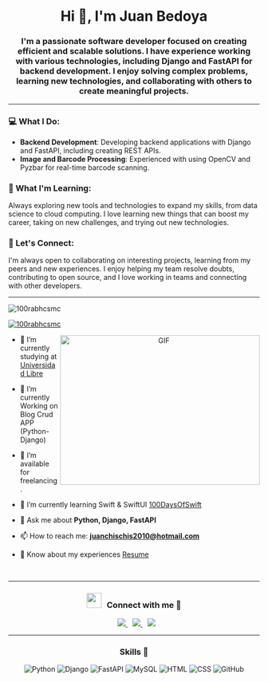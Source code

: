 <h1 align="center">Hi 👋, I'm Juan Bedoya</h1>
<h3 align="center">I'm a passionate software developer focused on creating efficient and scalable solutions. I have experience working with various technologies, including Django and FastAPI for backend development. I enjoy solving complex problems, learning new technologies, and collaborating with others to create meaningful projects.</h3>

---

### 💻 What I Do:

- **Backend Development**: Developing backend applications with Django and FastAPI, including creating REST APIs.
- **Image and Barcode Processing**: Experienced with using OpenCV and Pyzbar for real-time barcode scanning.

### 🌱 What I'm Learning:

Always exploring new tools and technologies to expand my skills, from data science to cloud computing. I love learning new things that can boost my career, taking on new challenges, and trying out new technologies.

### 🤝 Let's Connect:

I'm always open to collaborating on interesting projects, learning from my peers and new experiences. I enjoy helping my team resolve doubts, contributing to open source, and I love working in teams and connecting with other developers.

---

<p align="left"> 
  <img src="https://komarev.com/ghpvc/?username=100rabhcsmc&label=Profile%20views&color=0e75b6&style=flat" alt="100rabhcsmc" /> 
</p>

<p align="left"> 
  <a href="https://twitter.com/100rabhcsmc" target="blank">
    <img src="https://img.shields.io/twitter/follow/100rabhcsmc?logo=twitter&style=for-the-badge" alt="100rabhcsmc" />
  </a> 
</p>

<a target="_blank" align="center">
  <img align="right" top="500" height="300" width="400" alt="GIF" src="https://media.giphy.com/media/SWoSkN6DxTszqIKEqv/giphy.gif">
</a>

- 🔭 I’m currently studying at [Universidad Libre](https://www.google.com/search?client=safari&rls=en&q=universidad+libre+pereira&ie=UTF-8&oe=UTF-8)

- 🌱 I’m currently Working on Blog Crud APP (Python-Django)

- 🤝 I’m available for freelancing.

- 🌱 I’m currently learning Swift & SwiftUI [100DaysOfSwift](https://github.com/100rabhcsmc/100DaysOfSwift)

- 💬 Ask me about **Python, Django, FastAPI**

- 📫 How to reach me: **juanchischis2010@hotmail.com**

- 📄 Know about my experiences [Resume](https://github.com/juancho391)

<br/>

---

<h3 align="center"> <img src="https://media.giphy.com/media/iY8CRBdQXODJSCERIr/giphy.gif" width="30" height="30" style="margin-right: 10px;">Connect with me 🤝 </h3>

<p align="center">
  <a style="margin-left: 10px;" target="_blank" href="https://www.linkedin.com/in/juan-esteban-bedoya-vasquez-08b4b8324/">
    <img src="https://img.icons8.com/doodle/40/000000/linkedin--v2.png">
  </a>
  <a style="margin-left: 10px;" target="_blank" href="https://github.com/juancho391">
    <img src="https://img.icons8.com/doodle/40/000000/github--v1.png">
  </a>
  <a style="margin-left: 10px;" target="_blank" href="https://www.instagram.com/juanchobedoya_391/">
    <img src="https://img.icons8.com/doodle/40/000000/instagram-new--v2.png">
  </a>
</p>

---

<h3 align="center">Skills 🚀</h3>

<p align="center">
  <img src="https://img.shields.io/badge/Python-3776AB?style=for-the-badge&logo=python&logoColor=white" alt="Python" />
  <img src="https://img.shields.io/badge/Django-092E20?style=for-the-badge&logo=django&logoColor=white" alt="Django" />
  <img src="https://img.shields.io/badge/FastAPI-009688?style=for-the-badge&logo=fastapi&logoColor=white" alt="FastAPI" />
  <img src="https://img.shields.io/badge/MySQL-4479A1?style=for-the-badge&logo=mysql&logoColor=white" alt="MySQL" />
  <img src="https://img.shields.io/badge/HTML5-E34F26?style=for-the-badge&logo=html5&logoColor=white" alt="HTML" />
  <img src="https://img.shields.io/badge/CSS3-1572B6?style=for-the-badge&logo=css3&logoColor=white" alt="CSS" />
  <img src="https://img.shields.io/badge/GitHub-181717?style=for-the-badge&logo=github&logoColor=white" alt="GitHub" />
</p>

